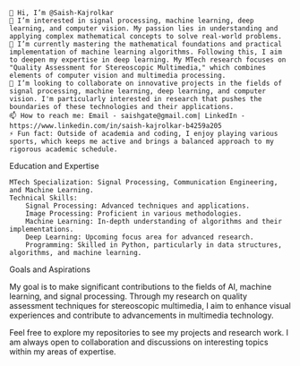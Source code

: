     👋 Hi, I’m @Saish-Kajrolkar
    👀 I’m interested in signal processing, machine learning, deep learning, and computer vision. My passion lies in understanding and applying complex mathematical concepts to solve real-world problems.
    🌱 I’m currently mastering the mathematical foundations and practical implementation of machine learning algorithms. Following this, I aim to deepen my expertise in deep learning. My MTech research focuses on "Quality Assessment for Stereoscopic Multimedia," which combines elements of computer vision and multimedia processing.
    💞️ I’m looking to collaborate on innovative projects in the fields of signal processing, machine learning, deep learning, and computer vision. I'm particularly interested in research that pushes the boundaries of these technologies and their applications.
    📫 How to reach me: Email - saishgate@gmail.com| LinkedIn - https://www.linkedin.com/in/saish-kajrolkar-b4259a205
    ⚡ Fun fact: Outside of academia and coding, I enjoy playing various sports, which keeps me active and brings a balanced approach to my rigorous academic schedule.

Education and Expertise

    MTech Specialization: Signal Processing, Communication Engineering, and Machine Learning.
    Technical Skills:
        Signal Processing: Advanced techniques and applications.
        Image Processing: Proficient in various methodologies.
        Machine Learning: In-depth understanding of algorithms and their implementations.
        Deep Learning: Upcoming focus area for advanced research.
        Programming: Skilled in Python, particularly in data structures, algorithms, and machine learning.

Goals and Aspirations

My goal is to make significant contributions to the fields of AI, machine learning, and signal processing. Through my research on quality assessment techniques for stereoscopic multimedia, I aim to enhance visual experiences and contribute to advancements in multimedia technology.

Feel free to explore my repositories to see my projects and research work. I am always open to collaboration and discussions on interesting topics within my areas of expertise.
<!---
Saish-Kajrolkar/Saish-Kajrolkar is a ✨ special ✨ repository because its `README.md` (this file) appears on your GitHub profile.
You can click the Preview link to take a look at your changes.
--->
